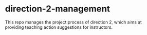 # direction-2-management
This repo manages the project process of direction 2, which aims at providing teaching action suggestions for instructors.

